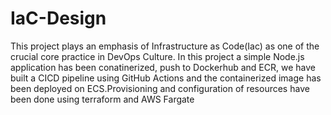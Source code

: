 # IaC-Design

This project plays an emphasis of Infrastructure as Code(Iac) as one of the crucial core practice in DevOps Culture.
In this project a simple Node.js application has been conatinerized, push to Dockerhub and ECR, we have built a CICD pipeline using GitHub Actions and the containerized image has been deployed on ECS.Provisioning and configuration of resources have been done using terraform and AWS Fargate
